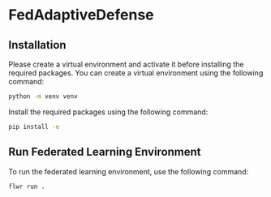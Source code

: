 # FedAdaptiveDefense

## Installation

Please create a virtual environment and activate it before installing the required packages. You can create a virtual environment using the following command:

```bash
python -m venv venv
```

Install the required packages using the following command:

```bash
pip install -e
```

## Run Federated Learning Environment

To run the federated learning environment, use the following command:

```bash
flwr run .
```

